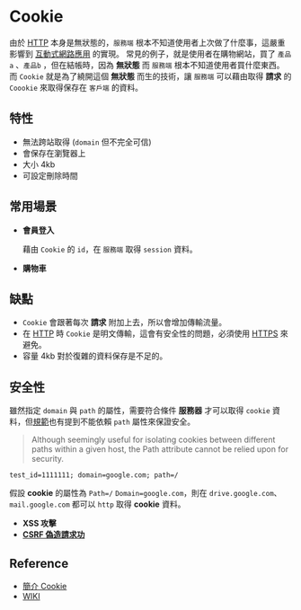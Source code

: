 # Cookie

[http]: http.md
[https]: https.md
[互動式網路應用]: https://zh.wikipedia.org/wiki/%E7%BD%91%E7%BB%9C%E5%BA%94%E7%94%A8%E7%A8%8B%E5%BA%8F

由於 [HTTP] 本身是無狀態的，`服務端` 根本不知道使用者上次做了什麼事，這嚴重影響到 [互動式網路應用] 的實現。
常見的例子，就是使用者在購物網站，買了 `產品a` 、`產品b` ，但在結帳時，因為 **無狀態** 而 `服務端` 根本不知道使用者買什麼東西。
而 `Cookie` 就是為了繞開這個 **無狀態** 而生的技術，讓 `服務端` 可以藉由取得 **請求** 的 `Coookie` 來取得保存在 `客戶端` 的資料。

## 特性

- 無法跨站取得 (`domain` 但不完全可信)
- 會保存在瀏覽器上
- 大小 4kb
- 可設定刪除時間

## 常用場景

- **會員登入**

  藉由 `Cookie` 的 `id`，在 `服務端` 取得 `session` 資料。

- **購物車**

## 缺點

- `Cookie` 會跟著每次 **請求** 附加上去，所以會增加傳輸流量。
- 在 [HTTP] 時 `Cookie` 是明文傳輸，這會有安全性的問題，必須使用 [HTTPS] 來避免。
- 容量 4kb 對於復雜的資料保存是不足的。

## 安全性

雖然指定 `domain` 與 `path` 的屬性，需要符合條件 **服務器** 才可以取得 `cookie` 資料，但[規範](https://greenbytes.de/tech/webdav/draft-ietf-httpstate-cookie-04.html#rfc.section.4.1.2.3)也有提到不能依賴 `path` 屬性來保證安全。

> Although seemingly useful for isolating cookies between different paths within a given host, the Path attribute cannot be relied upon for security.

```
test_id=1111111; domain=google.com; path=/
```

假設 **cookie** 的屬性為 `Path=/` `Domain=google.com`，則在 `drive.google.com`、`mail.google.com` 都可以 `http` 取得 **cookie** 資料。

- **XSS 攻擊**
- **[CSRF 偽造請求功](/security/csrf)**

## Reference

- [簡介 Cookie](https://ithelp.ithome.com.tw/articles/10217955)
- [WIKI](https://zh.wikipedia.org/wiki/Cookie)
